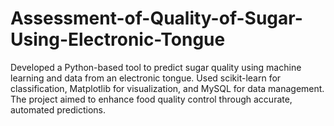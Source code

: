 # Assessment-of-Quality-of-Sugar-Using-Electronic-Tongue
Developed a Python-based tool to predict sugar quality using machine learning and data from an electronic tongue. Used scikit-learn for classification, Matplotlib for visualization, and MySQL for data management. The project aimed to enhance food quality control through accurate, automated predictions.
